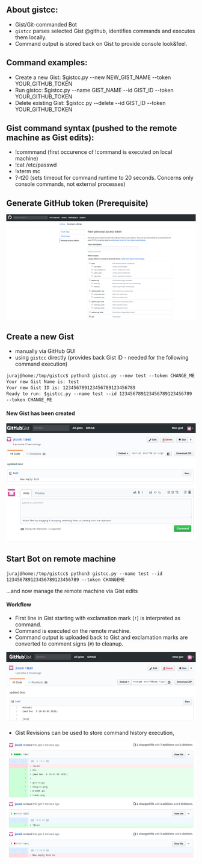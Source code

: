 ## About gistcc:
* Gist/Git-commanded Bot 
* `gistcc` parses selected Gist @github, identifies commands and executes them locally.
* Command output is stored back on Gist to provide console look&feel.


## Command examples:
* Create a new Gist: $gistcc.py --new NEW_GIST_NAME --token YOUR_GITHUB_TOKEN
* Run gistcc: $gistcc.py --name GIST_NAME --id GIST_ID --token YOUR_GITHUB_TOKEN
* Delete existing Gist: $gistcc.py --delete --id GIST_ID --token YOUR_GITHUB_TOKEN
    
## Gist command syntax (pushed to the remote machine as Gist edits):
* !commmand (first occurence of !command is executed on local machine)
* !cat /etc/passwd
* !xterm mc 
* ?-t20 (sets timeout for command runtime to 20 seconds. Concerns only console commands, not external processes)
  
## Generate GitHub token (Prerequisite)
![Personal Access Token](images/token.png)


## Create a new Gist
* manually via GitHub GUI
* using `gistcc` directly (provides back Gist ID - needed for the following command execution)
```
juraj@home:/tmp/gistcc$ python3 gistcc.py --new test --token CHANGE_ME
Your new Gist Name is: test
Your new Gist ID is: 123456789123456789123456789
Ready to run: $gistcc.py --name test --id 123456789123456789123456789 --token CHANGE_ME
```

#### New Gist has been created

![New Gist created](images/newgist.png)


## Start Bot on remote machine
```
juraj@home:/tmp/gistcc$ python3 gistcc.py --name test --id 123456789123456789123456789 --token CHANGEME
```
...and now manage the remote machine via Gist edits
  
#### Workflow
* First line in Gist starting with exclamation mark (`!`) is interpreted as command.
* Command is executed on the remote machine.
* Command output is uploaded back to Gist and exclamation marks are converted to comment signs (`#`) to cleanup.

![New Gist created](images/gist.png)

* Gist Revisions can be used to store command history execution,

![New Gist created](images/revisions.png)



